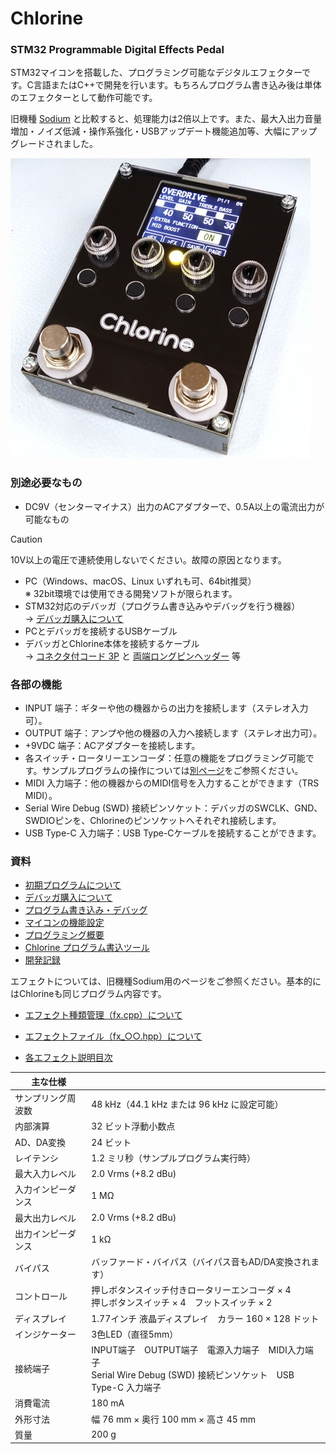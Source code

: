 ﻿# Chlorine
### STM32 Programmable Digital Effects Pedal
STM32マイコンを搭載した、プログラミング可能なデジタルエフェクターです。C言語またはC++で開発を行います。もちろんプログラム書き込み後は単体のエフェクターとして動作可能です。

旧機種 [Sodium](https://github.com/kanengomibako/Sodium) と比較すると、処理能力は2倍以上です。また、最大入出力音量増加・ノイズ低減・操作系強化・USBアップデート機能追加等、大幅にアップグレードされました。

![Chlorine_pic](Docs/img/000_000.jpg)






### 別途必要なもの
- DC9V（センターマイナス）出力のACアダプターで、0.5A以上の電流出力が可能なもの
> [!caution]
> 10V以上の電圧で連続使用しないでください。故障の原因となります。

- PC（Windows、macOS、Linux いずれも可、64bit推奨）<br/>※ 32bit環境では使用できる開発ソフトが限られます。
- STM32対応のデバッガ（プログラム書き込みやデバッグを行う機器）<br/>
	→ [デバッガ購入について](https://github.com/kanengomibako/Sodium/blob/main/Docs/005_%E3%83%87%E3%83%90%E3%83%83%E3%82%AC%E8%B3%BC%E5%85%A5%E3%81%AB%E3%81%A4%E3%81%84%E3%81%A6.md)
- PCとデバッガを接続するUSBケーブル
- デバッガとChlorine本体を接続するケーブル<br/>
	→ [コネクタ付コード 3P](https://akizukidenshi.com/catalog/g/gC-15384/) と [両端ロングピンヘッダー](https://akizukidenshi.com/catalog/g/g109055/) 等



### 各部の機能
- INPUT 端子：ギターや他の機器からの出力を接続します（ステレオ入力可）。
- OUTPUT 端子：アンプや他の機器の入力へ接続します（ステレオ出力可）。
- +9VDC 端子：ACアダプターを接続します。
- 各スイッチ・ロータリーエンコーダ：任意の機能をプログラミング可能です。サンプルプログラムの操作については[別ページ](Docs/000_初期プログラムについて.md)をご参照ください。
- MIDI 入力端子：他の機器からのMIDI信号を入力することができます（TRS MIDI）。
- Serial Wire Debug (SWD) 接続ピンソケット：デバッガのSWCLK、GND、SWDIOピンを、Chlorineのピンソケットへそれぞれ接続します。
- USB Type-C 入力端子：USB Type-Cケーブルを接続することができます。



### 資料
- [初期プログラムについて](Docs/000_初期プログラムについて.md)
- [デバッガ購入について](https://github.com/kanengomibako/Sodium/blob/main/Docs/005_%E3%83%87%E3%83%90%E3%83%83%E3%82%AC%E8%B3%BC%E5%85%A5%E3%81%AB%E3%81%A4%E3%81%84%E3%81%A6.md)
- [プログラム書き込み・デバッグ](Docs/001_プログラム書き込み・デバッグ.md)
- [マイコンの機能設定](Docs/003_マイコンの機能設定.md)
- [プログラミング概要](Docs/004_プログラミング概要.md)
- [Chlorine プログラム書込ツール](https://kanengomibako.github.io/pages/2025-04-12_Chlorine_WebUSBDFU.html)
- [開発記録](Docs/900_開発記録.md)


エフェクトについては、旧機種Sodium用のページをご参照ください。基本的にはChlorineも同じプログラム内容です。

- [エフェクト種類管理（fx.cpp）について](https://github.com/kanengomibako/Sodium/blob/main/Docs/100_%E3%82%A8%E3%83%95%E3%82%A7%E3%82%AF%E3%83%88%E7%A8%AE%E9%A1%9E%E7%AE%A1%E7%90%86%EF%BC%88fx.cpp%EF%BC%89%E3%81%AB%E3%81%A4%E3%81%84%E3%81%A6.md)

- [エフェクトファイル（fx_○○.hpp）について](https://github.com/kanengomibako/Sodium/blob/main/Docs/110_%E3%82%A8%E3%83%95%E3%82%A7%E3%82%AF%E3%83%88%E3%83%95%E3%82%A1%E3%82%A4%E3%83%AB%EF%BC%88fx_%E2%97%8B%E2%97%8B.hpp%EF%BC%89%E3%81%AB%E3%81%A4%E3%81%84%E3%81%A6.md)

- [各エフェクト説明目次](https://github.com/kanengomibako/Sodium/blob/main/Docs/200_%E5%90%84%E3%82%A8%E3%83%95%E3%82%A7%E3%82%AF%E3%83%88%E8%AA%AC%E6%98%8E%E7%9B%AE%E6%AC%A1.md)



| 主な仕様 |  |
| - | - |
| サンプリング周波数 | 48 kHz（44.1 kHz または 96 kHz に設定可能） |
| 内部演算 | 32 ビット浮動小数点 |
| AD、DA変換 | 24 ビット |
| レイテンシ | 1.2 ミリ秒（サンプルプログラム実行時） |
| 最大入力レベル | 2.0 Vrms (+8.2 dBu) |
| 入力インピーダンス | 1 MΩ |
| 最大出力レベル | 2.0 Vrms (+8.2 dBu) |
| 出力インピーダンス | 1 kΩ |
| バイパス | バッファード・バイパス（バイパス音もAD/DA変換されます） |
| コントロール | 押しボタンスイッチ付きロータリーエンコーダ × 4<br/>押しボタンスイッチ × 4　フットスイッチ × 2 |
| ディスプレイ | 1.77インチ 液晶ディスプレイ　カラー 160 × 128 ドット |
| インジケーター | 3色LED（直径5mm） |
| 接続端子 | INPUT端子　OUTPUT端子　電源入力端子　MIDI入力端子<br/>Serial Wire Debug (SWD) 接続ピンソケット　USB Type-C 入力端子 |
| 消費電流 | 180 mA |
| 外形寸法 | 幅 76 mm × 奥行 100 mm × 高さ 45 mm |
| 質量 | 200 g |

